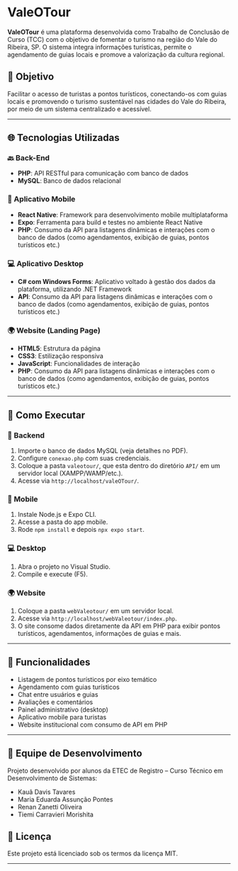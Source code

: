 # ValeOTour

**ValeOTour** é uma plataforma desenvolvida como Trabalho de Conclusão de Curso (TCC) com o objetivo de fomentar o turismo na região do Vale do Ribeira, SP. O sistema integra informações turísticas, permite o agendamento de guias locais e promove a valorização da cultura regional.

## 🎯 Objetivo

Facilitar o acesso de turistas a pontos turísticos, conectando-os com guias locais e promovendo o turismo sustentável nas cidades do Vale do Ribeira, por meio de um sistema centralizado e acessível.

---

## 🌐 Tecnologias Utilizadas

### 🔙 Back-End

- **PHP**: API RESTful para comunicação com banco de dados
- **MySQL**: Banco de dados relacional

### 📱 Aplicativo Mobile

- **React Native**: Framework para desenvolvimento mobile multiplataforma
- **Expo**: Ferramenta para build e testes no ambiente React Native
- **PHP**: Consumo da API para listagens dinâmicas e interações com o banco de dados (como agendamentos, exibição de guias, pontos turísticos etc.)

### 💻 Aplicativo Desktop

- **C# com Windows Forms**: Aplicativo voltado à gestão dos dados da plataforma, utilizando .NET Framework
- **API**: Consumo da API para listagens dinâmicas e interações com o banco de dados (como agendamentos, exibição de guias, pontos turísticos etc.)

### 🌍 Website (Landing Page)

- **HTML5**: Estrutura da página
- **CSS3**: Estilização responsiva
- **JavaScript**: Funcionalidades de interação
- **PHP**: Consumo da API para listagens dinâmicas e interações com o banco de dados (como agendamentos, exibição de guias, pontos turísticos etc.)


---

## 🚀 Como Executar

### 🔧 Backend

1. Importe o banco de dados MySQL (veja detalhes no PDF).
2. Configure `conexao.php` com suas credenciais.
3. Coloque a pasta `valeotour/`, que esta dentro do diretório `API/` em um servidor local (XAMPP/WAMP/etc.).
4. Acesse via `http://localhost/valeOTour/`.

### 📱 Mobile

1. Instale Node.js e Expo CLI.
2. Acesse a pasta do app mobile.
3. Rode `npm install` e depois `npx expo start`.

### 💻 Desktop

1. Abra o projeto no Visual Studio.
2. Compile e execute (F5).

### 🌍 Website

1. Coloque a pasta `webValeotour/` em um servidor local.
2. Acesse via `http://localhost/webValeotour/index.php`.
3. O site consome dados diretamente da API em PHP para exibir pontos turísticos, agendamentos, informações de guias e mais.

---

## 🔧 Funcionalidades

- Listagem de pontos turísticos por eixo temático
- Agendamento com guias turísticos
- Chat entre usuários e guias
- Avaliações e comentários
- Painel administrativo (desktop)
- Aplicativo mobile para turistas
- Website institucional com consumo de API em PHP

---


## 👥 Equipe de Desenvolvimento

Projeto desenvolvido por alunos da ETEC de Registro – Curso Técnico em Desenvolvimento de Sistemas:

- Kauã Davis Tavares
- Maria Eduarda Assunção Pontes
- Renan Zanetti Oliveira
- Tiemi Carravieri Morishita

## 📄 Licença

Este projeto está licenciado sob os termos da licença MIT.

---

